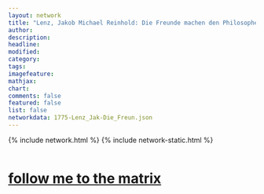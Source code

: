 ```yaml
---
layout: network
title: "Lenz, Jakob Michael Reinhold: Die Freunde machen den Philosophen (1775)"
author:
description:
headline:
modified:
category:
tags: 
imagefeature: 
mathjax: 
chart: 
comments: false
featured: false
list: false
networkdata: 1775-Lenz_Jak-Die_Freun.json
---
```

{% include network.html %}
{% include network-static.html %}
<div class="row">
  <div class="small-5 small-centered columns"><a href="/matrix155"><h1>follow me to the matrix</h1></a>
</div>
</div>
